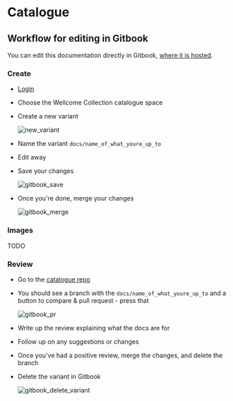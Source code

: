 # Catalogue

## Workflow for editing in Gitbook

You can edit this documentation directly in Gitbook, [where it is hosted](https://wellcomecollection.gitbook.io/catalogue/).

### Create

* [Login](https://app.gitbook.com/)
* Choose the Wellcome Collection catalogue space
* Create a new variant  


  ![new\_variant](https://user-images.githubusercontent.com/31692/70724013-c372d400-1cf1-11ea-9370-db0245b964a7.png)

* Name the variant `docs/name_of_what_youre_up_to`
* Edit away
* Save your changes  


  ![gitbook\_save](https://user-images.githubusercontent.com/31692/70724055-d1c0f000-1cf1-11ea-97b9-da8233903523.png)

* Once you're done, merge your changes  


  ![gitbook\_merge](https://user-images.githubusercontent.com/31692/70724078-d84f6780-1cf1-11ea-9092-6e41735d0db8.png)

### Images

TODO

### Review

* Go to the [catalogue repo](https://github.com/wellcometrust/catalogue)
* You should see a branch with the `docs/name_of_what_youre_up_to` and a button to compare & pull request - press that  


  ![gitbook\_pr](https://user-images.githubusercontent.com/31692/70724110-e604ed00-1cf1-11ea-92b1-d7b2e4a61108.png)

* Write up the review explaining what the docs are for
* Follow up on any suggestions or changes
* Once you've had a positive review, merge the changes, and delete the branch
* Delete the variant in Gitbook  


  ![gitbook\_delete\_variant](https://user-images.githubusercontent.com/31692/70724129-ec936480-1cf1-11ea-9101-3264053016c4.png)

